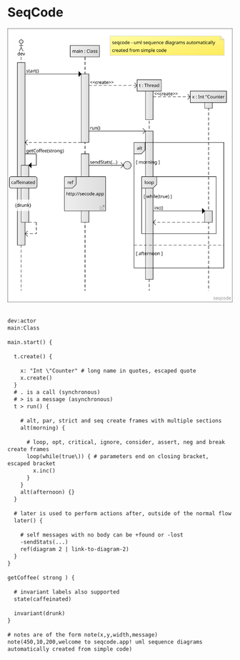 # SeqCode

![Example seqcode diagram](/tests/output/example.svg "Example seqcode diagram")

<pre><code>
dev:actor
main:Class

main.start() {

  t.create() {

    x: "Int \"Counter" # long name in quotes, escaped quote
    x.create()
  }
  # . is a call (synchronous)
  # > is a message (asynchronous)
  t > run() {
  
    # alt, par, strict and seq create frames with multiple sections
    alt(morning) {
  
      # loop, opt, critical, ignore, consider, assert, neg and break create frames
      loop(while(true\)) { # parameters end on closing bracket, escaped bracket
        x.inc()
      }
    }
    alt(afternoon) {}
  }

  # later is used to perform actions after, outside of the normal flow
  later() {

    # self messages with no body can be +found or -lost
    -sendStats(...)
    ref(diagram 2 | link-to-diagram-2)
  }
}

getCoffee( strong ) {

  # invariant labels also supported
  state(caffeinated)

  invariant(drunk)
}

# notes are of the form note(x,y,width,message)
note(450,10,200,welcome to seqcode.app! uml sequence diagrams automatically created from simple code)
</code></pre>